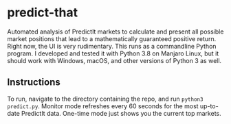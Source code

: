# predict-that
Automated analysis of PredictIt markets to calculate and present all possible market positions that lead to a mathematically guaranteed positive return. Right now, the UI is very rudimentary. This runs as a commandline Python program. I developed and tested it with Python 3.8 on Manjaro Linux, but it should work with Windows, macOS, and other versions of Python 3 as well. 

## Instructions
To run, navigate to the directory containing the repo, and run ```python3 predict.py```. Monitor mode refreshes every 60 seconds for the most up-to-date PredictIt data. One-time mode just shows you the current top markets.
